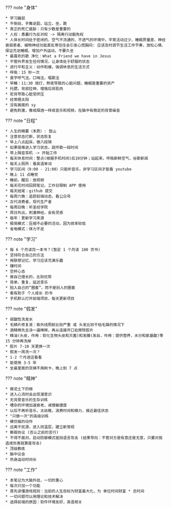 
??? note "身体"

    * 学习鼬鼠
    * 不倒翁，手舞足蹈，站立，坐，跪
    * 真正的死亡威胁：只有少数是重要的
    * 人权：愚蠢行为反对权 -> 隔离行动豁免权
    * 人体长时间处于密闭的、空气不流通的、不透气的环境中，平常活动过少、睡眠质量差、神经衰弱患者、植物神经功能紊乱等往往会引发心慌胸闷: 应该及时调节生活工作节奏，放松心情、保证充足睡眠、增加户外运动，不要久坐
    * 最喜欢的歌 净化：What a Friend we have in Jesus
    * 不管外界发生任何情况，让身体处于舒服的状态
    * 进行平和主义：动作和缓，强调休息的生活方式
    * 呼吸：15 秒一次
    * 食字呼气法，口哨法，唱歌法
    * 早睡：11:30 熄灯，熬夜导致的心脏问题，睡眠是重要的资产
    * 托腮，背部拉伸，增强后背肌肉
    * 驼背导致心脏受挤压
    * 经常晒太阳
    * 没有画面的 sy
    * 避免刺激，像戒烟酒一样戒音乐和视频，在脑中有稳定的背景噪音

??? note "日程"

    * 人生的精要（本质）: 登山
    * 注意状态打断，状态恢复
    * 早上八点起床，做八段锦
    * 如果很难进入学习状态，就哼歌一段时间
    * 带上隔音耳机 -> 开始工作
    * 每天休息时间：整点(根据手机时间)后10分钟；站起来，呼吸新鲜空气，谷歌新闻
    * 每天上厕所：看英语单词
    * 学习区间（9:00 - 21:00）只能听音乐，非学习区间才能看 youtube
    * 晚上 11 点睡觉
    * 睡前，醒后：放视频
    * 每天花时间回顾笔记，工作日限制 APP 使用
    * 每天结尾：github 提交
    * 每周六晚：追踪前端动态，看公众号
    * 古代消费者，现代生产者
    * 每周日晚：听圣经学院
    * 周日外出，刺激神经，会有灵感
    * 每年：更新学习来源
    * 极简模式：压缩不必要的活动，因为效率较低
    * 省电模式：体力不足

??? note "学习"

    * 每 6 个月读完一本书？(暂定 1 个月读 100 页书)
    * 坚持符合自己的方法
    * 用联想记忆，学习应该充满乐趣
    * 赚时间
    * 空杯心态
    * 做自己擅长的，比较优势
    * 简单，重复，延迟享乐
    * 陷入自己的“圈套”，而不是别人的圈套
    * 看有助于 个人成长 的书
    * 手机默认打开前端项目，每天更新项目

??? note "假发"

    * 弱酸性洗发水
    * 毛鳞片修复液：紫外线照射比较严重 或 头发比较干枯毛躁的情况下
    * 酒精棉先全涂一遍稀释，再从连接开口处擦除胶片
    * 精油(头皮，作用：软化生物头皮和灭菌)和发膜(发丝，作用：提供营养，水分和氨基酸)等 15 分钟再洗掉
    * 胶片 7-10 天更换一次
    * 假发一周洗一次？
    * 1-2 个月进店看看
    * 能使用 3-5 年
    * 坐最里面的货梯不用刷卡，晚上到 7 点

??? note "精神"

    * 做泥土下的根
    * 进入心流时会出现潜意识
    * 无背景音乐的生存训练
    * 嘈杂的环境加速衰老，减慢敏捷度
    * 以后不再听音乐，太幼稚，浪费时间和精力，接近最佳状态
    * "只做一次"的高级训练
    * 模仿猫的动作
    * 远离干扰源，进入同温层，建立新常规
    * 撕毁协议 (否认之前的言行)
    * 不得不面对，启动防御模式抵挡语言攻击 (结果导向：不管对方是有意还是无意，只要对我造成伤害就算是攻击)
    * 顶级教练
    * 脑中议会
    * 热身运动时间长

??? note "工作"

    * 本笔记为大脑外挂，一切的重心
    * 每次只加一个功能
    * 首先读懂游戏规则：当前的人生目标为财富最大化，为 单位时间财富 * 总时间
    * 一切问题可以用理论和技术解决
    * 选择前端的原因：软件环境友好，英语相关


